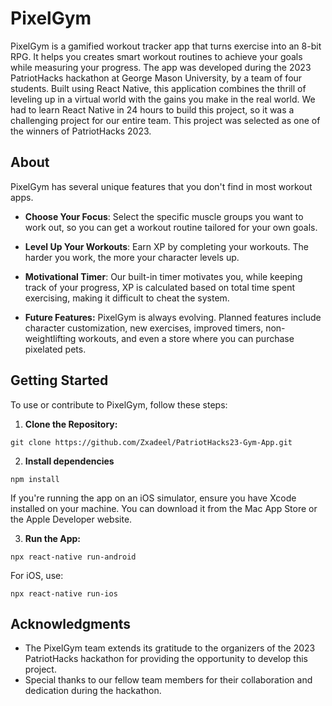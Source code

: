 # PixelGym

PixelGym is a gamified workout tracker app that turns exercise into an 8-bit RPG. It helps you creates smart workout routines to achieve your goals while measuring your progress. The app was developed during the 2023 PatriotHacks hackathon at George Mason University, by a team of four students. Built using React Native, this application combines the thrill of leveling up in a virtual world with the gains you make in the real world. We had to learn React Native in 24 hours to build this project, so it was a challenging project for our entire team. This project was selected as one of the winners of PatriotHacks 2023.

## About

PixelGym has several unique features that you don't find in most workout apps.

- **Choose Your Focus**: Select the specific muscle groups you want to work out, so you can get a workout routine tailored for your own goals.

- **Level Up Your Workouts**: Earn XP by completing your workouts. The harder you work, the more your character levels up.

- **Motivational Timer**: Our built-in timer motivates you, while keeping track of your progress, XP is calculated based on total time spent exercising, making it difficult to cheat the system.

- **Future Features:** PixelGym is always evolving. Planned features include character customization, new exercises, improved timers, non-weightlifting workouts, and even a store where you can purchase pixelated pets.

## Getting Started

To use or contribute to PixelGym, follow these steps:

1. **Clone the Repository:**
```
git clone https://github.com/Zxadeel/PatriotHacks23-Gym-App.git
```

2. **Install dependencies**

```
npm install
```

If you're running the app on an iOS simulator, ensure you have Xcode installed on your machine. You can download it from the Mac App Store or the Apple Developer website.

3. **Run the App:**
```
npx react-native run-android
```
For iOS, use:
```
npx react-native run-ios
```

## Acknowledgments

- The PixelGym team extends its gratitude to the organizers of the 2023 PatriotHacks hackathon for providing the opportunity to develop this project.
- Special thanks to our fellow team members for their collaboration and dedication during the hackathon.

